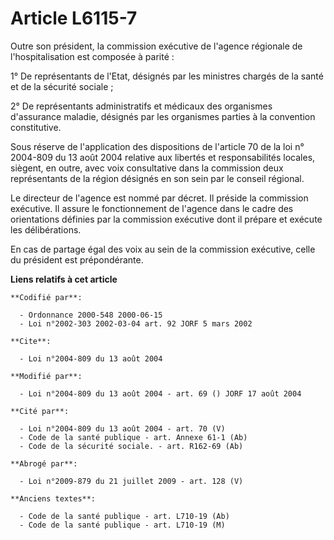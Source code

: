 # Article L6115-7

Outre son président, la commission exécutive de l'agence régionale de l'hospitalisation est composée à parité :

1° De représentants de l'Etat, désignés par les ministres chargés de la santé et de la sécurité sociale ;

2° De représentants administratifs et médicaux des organismes d'assurance maladie, désignés par les organismes parties à la
convention constitutive.

Sous réserve de l'application des dispositions de l'article 70 de la loi n° 2004-809 du 13 août 2004 relative aux libertés et
responsabilités locales, siègent, en outre, avec voix consultative dans la commission deux représentants de la région
désignés en son sein par le conseil régional.

Le directeur de l'agence est nommé par décret. Il préside la commission exécutive. Il assure le fonctionnement de l'agence
dans le cadre des orientations définies par la commission exécutive dont il prépare et exécute les délibérations.

En cas de partage égal des voix au sein de la commission exécutive, celle du président est prépondérante.

**Liens relatifs à cet article**

	**Codifié par**:

	  - Ordonnance 2000-548 2000-06-15
	  - Loi n°2002-303 2002-03-04 art. 92 JORF 5 mars 2002

	**Cite**:

	  - Loi n°2004-809 du 13 août 2004

	**Modifié par**:

	  - Loi n°2004-809 du 13 août 2004 - art. 69 () JORF 17 août 2004

	**Cité par**:

	  - Loi n°2004-809 du 13 août 2004 - art. 70 (V)
	  - Code de la santé publique - art. Annexe 61-1 (Ab)
	  - Code de la sécurité sociale. - art. R162-69 (Ab)

	**Abrogé par**:

	  - Loi n°2009-879 du 21 juillet 2009 - art. 128 (V)

	**Anciens textes**:

	  - Code de la santé publique - art. L710-19 (Ab)
	  - Code de la santé publique - art. L710-19 (M)

